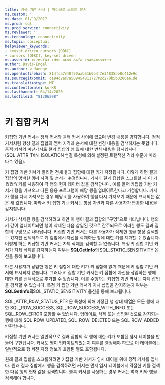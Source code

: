 ```yaml
---
title: 키셋 기반 커서 | 마이크로 소프트 문서
ms.custom: ''
ms.date: 01/19/2017
ms.prod: sql
ms.prod_service: connectivity
ms.reviewer: ''
ms.technology: connectivity
ms.topic: conceptual
helpviewer_keywords:
- keyset-driven cursors [ODBC]
- cursors [ODBC], key-set driven
ms.assetid: 01769f43-1d9c-4685-84fa-15a6465335e9
author: David-Engel
ms.author: v-daenge
ms.openlocfilehash: 814fca7d48f50aab51b6b4f7e34835be8c412e9c
ms.sourcegitcommit: ce94c2ad7a50945481172782c270b5b0206e61de
ms.translationtype: MT
ms.contentlocale: ko-KR
ms.lasthandoff: 04/14/2020
ms.locfileid: "81306208"
---
```

# <a name="keyset-driven-cursors"></a>키 집합 커서
키집합 기반 커서는 정적 커서와 동적 커서 사이에 있으며 변경 내용을 감지합니다. 정적 커서처럼 항상 결과 집합의 멤버 자격과 순서에 대한 변경 내용을 검색하지는 못합니다. 동적 커서와 마찬가지로 결과 집합의 행 값에 대한 변경 내용을 감지합니다(SQL_ATTR_TXN_ISOLATION 연결 특성에 의해 설정된 트랜잭션 격리 수준에 따라 다수 있음).  
  
 키 집합 기반 커서가 열리면 전체 결과 집합에 대한 키가 저장됩니다. 이렇게 하면 결과 집합의 명백한 멤버 자격 및 순서가 수정됩니다. 커서가 결과 집합을 스크롤할 때 이 키 *집합의* 키를 사용하여 각 행의 현재 데이터 값을 검색합니다. 예를 들어 키집합 기반 커서가 행을 가져오고 다른 응용 프로그램이 해당 행을 업데이트한다고 가정합니다. 커서가 행을 다시 가져오는 경우 해당 키를 사용하여 행을 다시 가져오기 때문에 표시되는 값은 새 값입니다. 따라서 키 집합 기반 커서는 항상 자신과 다른 사용자가 변경한 내용을 감지합니다.  
  
 커서가 삭제된 행을 검색하려고 하면 이 행이 결과 집합의 "구멍"으로 나타납니다. 행의 키 값이 업데이트되면 행이 삭제된 다음 삽입된 것으로 간주되므로 이러한 행도 결과 집합의 구멍으로 나타납니다. 키집합 기반 커서는 다른 사용자가 삭제한 행을 항상 검색할 수 있지만 선택적으로 키 집합에서 자신을 삭제하는 행에 대한 키를 제거할 수 있습니다. 이렇게 하는 키집합 기반 커서는 자체 삭제를 검색할 수 없습니다. 특정 키 집합 기반 커서가 자체 삭제를 감지하는지 여부는 **SQLGetInfo**의 SQL_STATIC_SENSITIVITY 옵션을 통해 보고됩니다.  
  
 다른 사용자가 삽입한 행은 키 집합에 대한 키가 키 집합에 없기 때문에 키 집합 기반 커서에 표시되지 않습니다. 그러나 키 집합 기반 커서는 키 집합에 자신을 삽입하는 행에 대한 키를 선택적으로 추가할 수 있습니다. 이를 수행하는 키집합 기반 커서는 자체 삽입을 검색할 수 있습니다. 특정 키 집합 기반 커서가 자체 삽입을 감지하는지 여부는 **SQLGetInfo의**SQL_STATIC_SENSITIVITY 옵션을 통해 보고됩니다.  
  
 SQL_ATTR_ROW_STATUS_PTR 문 특성에 의해 지정된 행 상태 배열은 모든 행에 대한 SQL_ROW_SUCCESS, SQL_ROW_SUCCESS_WITH_INFO 또는 SQL_ROW_ERROR 포함할 수 있습니다. 업데이트, 삭제 또는 삽입된 것으로 감지되는 행에 대해 SQL_ROW_UPDATED, SQL_ROW_DELETED 또는 SQL_ROW_ADDED 반환합니다.  
  
 키집합 기반 커서는 일반적으로 결과 집합의 각 행에 대한 키가 포함된 임시 테이블을 만들어 구현됩니다. 커서도 행이 업데이트되었는지 여부를 결정해야 하므로 이 테이블에는 일반적으로 행 버전 지정 정보가 포함된 열도 포함됩니다.  
  
 원래 결과 집합을 스크롤하려면 키집합 기반 커서가 임시 테이블 위에 정적 커서를 엽니다. 원래 결과 집합에서 행을 검색하려면 커서는 먼저 임시 테이블에서 적절한 키를 검색한 다음 행의 현재 값을 검색합니다. 블록 커서를 사용하는 경우 커서는 여러 키와 행을 검색해야 합니다.
